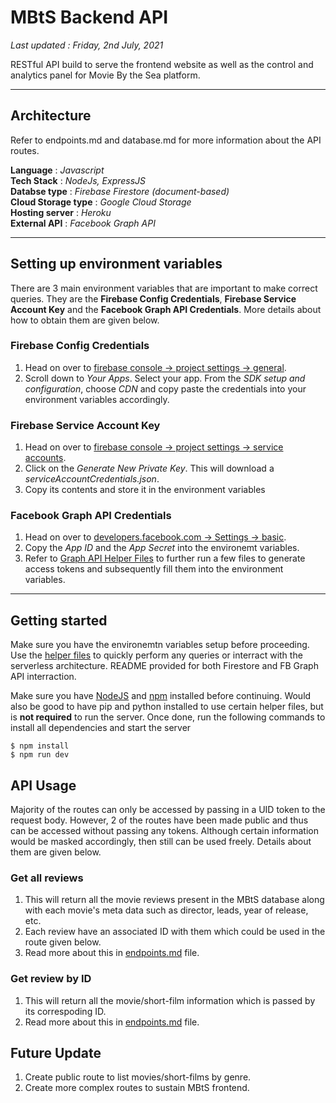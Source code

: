 # MBtS Backend API

_Last updated : Friday, 2nd July, 2021_

RESTful API build to serve the frontend website as well as the control and analytics panel for Movie By the Sea platform.

---

## Architecture

Refer to endpoints.md and database.md for more information about the API routes.

__Language__           : _Javascript_                          </br> 
__Tech Stack__         : _NodeJs, ExpressJS_                   </br>
__Databse type__       : _Firebase Firestore (document-based)_ </br>
__Cloud Storage type__ : _Google Cloud Storage_                </br>
__Hosting server__     : _Heroku_                              </br>
__External API__       : _Facebook Graph API_

---

## Setting up environment variables

There are 3 main environment variables that are important to make correct queries. They are the **Firebase Config Credentials**, **Firebase Service Account Key** and the **Facebook Graph API Credentials**. More details about how to obtain them are given below.

### Firebase Config Credentials

1. Head on over to [firebase console -> project settings -> general](https://console.firebase.google.com/project/mbts-backend-api/settings/general/web:OTdmNTcwNDktZTEzYS00YjM0LTk0MjgtMGIwNmM2YTRkMGM5).
2. Scroll down to _Your Apps_. Select your app. From the _SDK setup and configuration_, choose _CDN_ and copy paste the credentials into your environment variables accordingly.

### Firebase Service Account Key

1. Head on over to [firebase console -> project settings -> service accounts](https://console.firebase.google.com/project/mbts-backend-api/settings/serviceaccounts/adminsdk).
2. Click on the _Generate New Private Key_. This will download a _serviceAccountCredentials.json_.
3. Copy its contents and store it in the environment variables

### Facebook Graph API Credentials

1. Head on over to [developers.facebook.com -> Settings -> basic](https://developers.facebook.com/apps/839738336925481/settings/basic/?business_id=619079035363503).
2. Copy the _App ID_ and the _App Secret_ into the environemt variables.
3. Refer to [Graph API Helper Files](./Extra/HelperFiles/GraphAPI/README.md) to further run a few files to generate access tokens and subsequently fill them into the environment variables.

---

## Getting started

Make sure you have the environemtn variables setup before proceeding. Use the [helper files](./Extra/HelperFiles) to quickly perform any queries or interract with the serverless architecture. README provided for both Firestore and FB Graph API interraction.

Make sure you have [NodeJS](https://nodejs.org/en/) and [npm](https://www.npmjs.com/) installed before continuing. Would also be good to have pip and python installed to use certain helper files, but is **not required** to run the server. Once done, run the following commands to install all dependencies and start the server

```
$ npm install
$ npm run dev
```

## API Usage

Majority of the routes can only be accessed by passing in a UID token to the request body. However, 2 of the routes have been made public and thus can be accessed without passing any tokens. Although certain information would be masked accordingly, then still can be used freely. Details about them are given below.

### Get all reviews

1. This will return all the movie reviews present in the MBtS database along with each movie's meta data such as director, leads, year of release, etc. 
2. Each review have an associated ID with them which could be used in the route given below.
3. Read more about this in [endpoints.md](endpoints.md) file.

### Get review by ID

1. This will return all the movie/short-film information which is passed by its correspoding ID.
2. Read more about this in [endpoints.md](endpoints.md) file.

## Future Update

1. Create public route to list movies/short-films by genre.
2. Create more complex routes to sustain MBtS frontend.